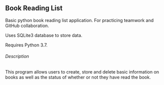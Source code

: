 ## Book Reading List

Basic python book reading list application. For practicing teamwork and GitHub collaboration. 

Uses SQLite3 database to store data. 

Requires Python 3.7.



###### Description
This program allows users to create, store and delete basic information on books as well as the status of whether or not they have read the book.